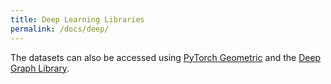 ```yaml
---
title: Deep Learning Libraries
permalink: /docs/deep/
---
```

The datasets can also be accessed using [PyTorch Geometric](https://pytorch-geometric.readthedocs.io/en/latest/modules/datasets.html) and the [Deep Graph Library](https://docs.dgl.ai/en/0.4.x/api/python/data.html).


